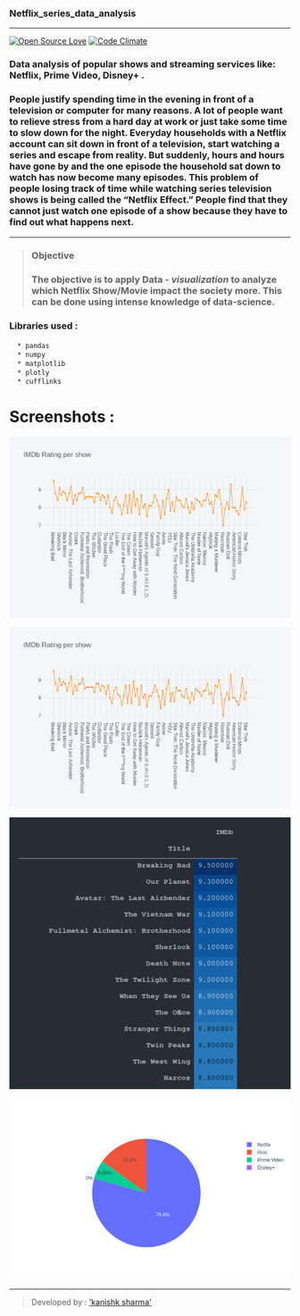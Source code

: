 ### Netflix_series_data_analysis
---
[![Open Source Love](https://badges.frapsoft.com/os/v3/open-source.svg?v=102)](https://github.com/kanishksh4rma) [![Code Climate](https://codeclimate.com/github/boennemann/badges.svg)](https://github.com/kanishksh4rma)

### Data analysis of popular shows and streaming services like: Netflix, Prime Video, Disney+ .
### People justify spending time in the evening in front of a television or computer for many reasons. A lot of people want to relieve stress from a hard day at work or just take some time to slow down for the night. Everyday households with a Netflix account can sit down in front of a television, start watching a series and escape from reality. But suddenly, hours and hours have gone by and the one episode the household sat down to watch has now become many episodes. This problem of people losing track of time while watching series television shows is being called the “Netflix Effect.” People find that they cannot just watch one episode of a show because they have to find out what happens next.
---
> ### Objective
> ### The objective is to apply Data - *visualization* to analyze which Netflix Show/Movie impact the society more. This can be done using  intense knowledge of data-science. 

### Libraries used : 
```
  * pandas
  * numpy
  * matplotlib
  * plotly
  * cufflinks
```
# Screenshots : 

![ss1](/screenshot/screenshot1.png)

![ss2](/screenshot/screenshot2.png)

![ss3](/screenshot/screenshot4.png)

![ss4](/screenshot/screenshot--3.png)

---

> Developed by : ['kanishk sharma']('github.com/kanishksh4rma')
